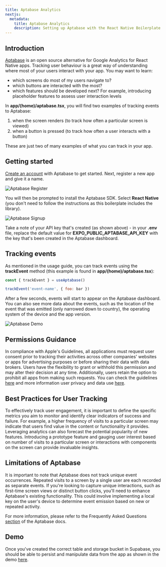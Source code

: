```yaml
---
title: Aptabase Analytics
nextjs:
  metadata:
    title: Aptabase Analytics
    description: Setting up Aptabase with the React Native Boilerplate
---
```


## Introduction

[Aptabase](https://aptabase.com/for-react-native) is an open source alternative for Google Analytics for React Native apps. Tracking
user behaviour is a great way of understanding where most of your users interact with your app. You may want to learn:

- which screens do most of my users navigate to?
- which buttons are interacted with the most?
- which features should be developed next? For example, introducing placeholder features to assess user interaction levels

In **app/(home)/aptabase.tsx**, you will find two examples of tracking events to Aptabase:

1. when the screen renders (to track how often a particular screen is viewed)
1. when a button is pressed (to track how often a user interacts with a button)

These are just two of many examples of what you can track in your app.

## Getting started

[Create an account](https://eu.aptabase.com/auth) with Aptabase to get started. Next, register a new app and give it a
name.

![Aptabase Register](/images/aptabase-register-app.png)

You will then be prompted to install the Aptabase SDK. Select **React Native** (you don't need to follow the instructions
as this boilerplate includes the library).

![Aptabase Signup](/images/aptabase-setup.png)

Take a note of your API key that's created (as shown above) - in your **.env** file, replace the default value for
**EXPO_PUBLIC_APTABASE_API_KEY** with the key that's been created in the Aptabase dashboard.

## Tracking events

As mentioned in the usage guide, you can track events using the **trackEvent** method (this example is found in **app/(home)/aptabase.tsx**):

```js
const { trackEvent } = useAptabase()

trackEvent('event-name', { foo: bar })
```

After a few seconds, events will start to appear on the Aptabase dashboard. You can also see more data about the events, such as
the location of the event that was emitted (only narrowed down to country), the operating system of the device and the app version.

![Aptabase Demo](/images/aptabase-demo.png)

## Permissions Guidance

In compliance with Apple's Guidelines, all applications must request user consent prior to tracking their activities across other companies'
websites or apps for advertising purposes or before sharing their data with data brokers. Users have the flexibility to grant or withhold this
permission and may alter their decision at any time. Additionally, users retain the option to prohibit all apps from making such requests. You
can check the guidelines [here](https://support.apple.com/en-gb/guide/iphone/iph4f4cbd242/ios#:~:text=All%20apps%20are%20required%20to,you%20can%20change%20permission%20later)
and more information user privacy and data use [here](https://developer.apple.com/app-store/user-privacy-and-data-use/).

## Best Practices for User Tracking

To effectively track user engagement, it is important to define the specific metrics you aim to monitor and identify clear indicators of success and failure.
For example, a higher frequency of visits to a particular screen may indicate that users find value in the content or functionality it provides. Leveraging
analytics can also forecast the potential popularity of new features. Introducing a prototype feature and gauging user interest based on number of visits to
a particular screen or interactions with components on the screen can provide invaluable insights.

## Limitations of Aptabase

It is important to note that Aptabase does not track unique event occurrences. Repeated visits to a screen by a single user are each recorded as separate events.
If you're looking to capture unique interactions, such as first-time screen views or distinct button clicks, you'll need to enhance Aptabase's existing
functionality. This could involve implementing a local key on the user's device to determine event emission based on new or repeated activity.

For more information, please refer to the Frequently Asked Questions [section](https://aptabase.com/for-react-native) of the Aptabase docs.

## Demo

Once you've created the correct table and storage bucket in Supabase, you should be able to persist and manipulate data from the app as shown in the demo [here](https://www.veed.io/embed/888b2aef-ba6e-4cb0-a747-8315b9ccf4ff).
